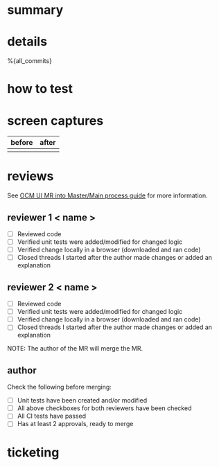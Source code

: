 # summary

<!-- add a summarized description of the MR content -->

# details

<!-- add a detailed list of changes, and link to the relevant commit-revision on each item.
alternatively, use the below generated text to simply show the MR commits' messages -->

<!--
an auto-generated list of the MR commits.  if any commit titles include a type prefix
(e.g. "fix", "feat", "docs"), the list will be categorized by type.
if you only see {all_commits} here but no text was generated, cancel and re-open the MR.
-->

%{all_commits}

# how to test

<!-- add any useful information for local testing, like environment or tooling prerequisites,
specially used CLI options, the user-flow, and so on -->

# screen captures

| before                                              | after                                   |
| --------------------------------------------------- | --------------------------------------- |
| <!-- attach a "before" screenshot or video here --> | <!-- attach an "after" capture here --> |

# reviews

See [OCM UI MR into Master/Main process guide](https://docs.google.com/document/d/1utGXwyP63cViOyLR7T2R7eU5BoeNOKMf7MyqjY1VApo/) for more information.

## reviewer 1 < name >

- [ ] Reviewed code
- [ ] Verified unit tests were added/modified for changed logic
- [ ] Verified change locally in a browser (downloaded and ran code)
- [ ] Closed threads I started after the author made changes or added an explanation

## reviewer 2 < name >

- [ ] Reviewed code
- [ ] Verified unit tests were added/modified for changed logic
- [ ] Verified change locally in a browser (downloaded and ran code)
- [ ] Closed threads I started after the author made changes or added an explanation

NOTE: The author of the MR will merge the MR.

## author

Check the following before merging:

- [ ] Unit tests have been created and/or modified
- [ ] All above checkboxes for both reviewers have been checked
- [ ] All CI tests have passed
- [ ] Has at least 2 approvals, ready to merge

# ticketing

<!-- state the ticket or tickets this MR pertains to, e.g. "closes HAC-nnn, HAC-mmm".
note that "fixes", "closes" or "resolves" (case-insensitive) will automatically
move the ticket(s) to "review" upon merge.
to avoid this, you can use e.g. "addresses HAC-nnn" -->
